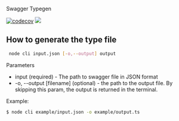 Swagger Typegen

[![codecov](https://codecov.io/gh/MatthiasMargot/swagger-typegen/branch/master/graph/badge.svg?token=GSLHWG7U4F)](https://codecov.io/gh/MatthiasMargot/swagger-typegen)
<a href="https://codeclimate.com/github/MatthiasMargot/swagger-typegen/maintainability"><img src="https://api.codeclimate.com/v1/badges/106a3e3f77f51488215a/maintainability" /></a>

## How to generate the type file

```sh
 node cli input.json [-o,--output] output
```

Parameters
- input (required) - The path to swagger file in JSON format
- -o, --output [filename] (optional) - the path to the output file. By skipping this param, the output is returned in the terminal.

Example:

```sh
$ node cli example/input.json -o example/output.ts
```
